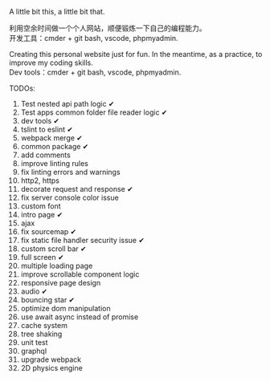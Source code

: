 A little bit this, a little bit that.

利用空余时间做一个个人网站，顺便锻炼一下自己的编程能力。  
开发工具：cmder + git bash, vscode, phpmyadmin.  
  
Creating this personal website just for fun. In the meantime, as a practice, to improve my coding skills.  
Dev tools：cmder + git bash, vscode, phpmyadmin.  
  
TODOs:
  1. Test nested api path logic ✔
  2. Test apps common folder file reader logic ✔
  3. dev tools ✔
  4. tslint to eslint ✔
  5. webpack merge ✔
  6. common package ✔
  7. add comments
  8. improve linting rules
  9.  fix linting errors and warnings
  10. http2, https
  11. decorate request and response ✔
  12. fix server console color issue
  13. custom font
  14. intro page ✔
  15. ajax
  16. fix sourcemap ✔
  17. fix static file handler security issue ✔
  18. custom scroll bar ✔
  19. full screen ✔
  20. multiple loading page
  21. improve scrollable component logic
  22. responsive page design
  23. audio ✔
  24. bouncing star ✔
  25. optimize dom manipulation
  26. use await async instead of promise
  27. cache system
  28. tree shaking
  29. unit test
  30. graphql
  31. upgrade webpack
  32. 2D physics engine